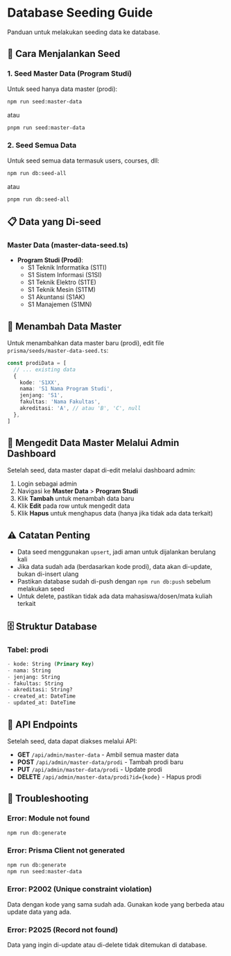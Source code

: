 # Database Seeding Guide

Panduan untuk melakukan seeding data ke database.

## 🌱 Cara Menjalankan Seed

### 1. Seed Master Data (Program Studi)

Untuk seed hanya data master (prodi):

```bash
npm run seed:master-data
```

atau

```bash
pnpm run seed:master-data
```

### 2. Seed Semua Data

Untuk seed semua data termasuk users, courses, dll:

```bash
npm run db:seed-all
```

atau

```bash
pnpm run db:seed-all
```

## 📋 Data yang Di-seed

### Master Data (master-data-seed.ts)
- **Program Studi (Prodi)**:
  - S1 Teknik Informatika (S1TI)
  - S1 Sistem Informasi (S1SI)
  - S1 Teknik Elektro (S1TE)
  - S1 Teknik Mesin (S1TM)
  - S1 Akuntansi (S1AK)
  - S1 Manajemen (S1MN)

## 📝 Menambah Data Master

Untuk menambahkan data master baru (prodi), edit file `prisma/seeds/master-data-seed.ts`:

```typescript
const prodiData = [
  // ... existing data
  {
    kode: 'S1XX',
    nama: 'S1 Nama Program Studi',
    jenjang: 'S1',
    fakultas: 'Nama Fakultas',
    akreditasi: 'A', // atau 'B', 'C', null
  },
]
```

## 🔧 Mengedit Data Master Melalui Admin Dashboard

Setelah seed, data master dapat di-edit melalui dashboard admin:

1. Login sebagai admin
2. Navigasi ke **Master Data** > **Program Studi**
3. Klik **Tambah** untuk menambah data baru
4. Klik **Edit** pada row untuk mengedit data
5. Klik **Hapus** untuk menghapus data (hanya jika tidak ada data terkait)

## ⚠️ Catatan Penting

- Data seed menggunakan `upsert`, jadi aman untuk dijalankan berulang kali
- Jika data sudah ada (berdasarkan kode prodi), data akan di-update, bukan di-insert ulang
- Pastikan database sudah di-push dengan `npm run db:push` sebelum melakukan seed
- Untuk delete, pastikan tidak ada data mahasiswa/dosen/mata kuliah terkait

## 🗄️ Struktur Database

### Tabel: prodi
```sql
- kode: String (Primary Key)
- nama: String
- jenjang: String
- fakultas: String
- akreditasi: String?
- created_at: DateTime
- updated_at: DateTime
```

## 🔗 API Endpoints

Setelah seed, data dapat diakses melalui API:

- **GET** `/api/admin/master-data` - Ambil semua master data
- **POST** `/api/admin/master-data/prodi` - Tambah prodi baru
- **PUT** `/api/admin/master-data/prodi` - Update prodi
- **DELETE** `/api/admin/master-data/prodi?id={kode}` - Hapus prodi

## 🐛 Troubleshooting

### Error: Module not found
```bash
npm run db:generate
```

### Error: Prisma Client not generated
```bash
npm run db:generate
npm run seed:master-data
```

### Error: P2002 (Unique constraint violation)
Data dengan kode yang sama sudah ada. Gunakan kode yang berbeda atau update data yang ada.

### Error: P2025 (Record not found)
Data yang ingin di-update atau di-delete tidak ditemukan di database.

